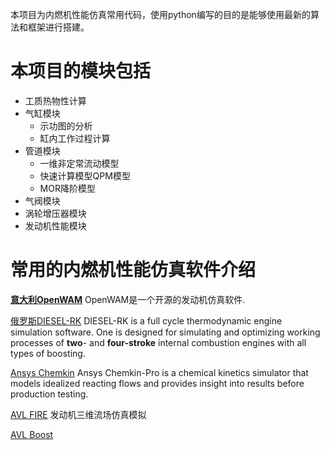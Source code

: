 本项目为内燃机性能仿真常用代码，使用python编写的目的是能够使用最新的算法和框架进行搭建。

# 本项目的模块包括

- 工质热物性计算
- 气缸模块
  - 示功图的分析
  - 缸内工作过程计算
- 管道模块
  - 一维非定常流动模型
  - 快速计算模型QPM模型
  - MOR降阶模型
- 气阀模块
- 涡轮增压器模块
- 发动机性能模块



# 常用的内燃机性能仿真软件介绍

[**意大利OpenWAM**](http://openwam.webs.upv.es/docs/) OpenWAM是一个开源的发动机仿真软件.

[俄罗斯DIESEL-RK](https://diesel-rk.bmstu.ru/Eng/index.php) DIESEL-RK is a full cycle thermodynamic engine simulation software. One is designed for simulating and optimizing working processes of **two**- and **four-stroke** internal combustion engines with all types of boosting.

[Ansys Chemkin](https://www.ansys.com/products/fluids/ansys-chemkin-pro) Ansys Chemkin-Pro is a chemical kinetics simulator that models idealized reacting flows and provides insight into results before production testing.

[AVL FIRE](https://www.avl.com/fire) 发动机三维流场仿真模拟

[AVL Boost](https://www.avl.com/boost/)



